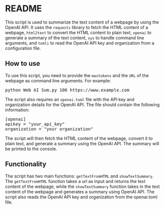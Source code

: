<!DOCTYPE html>
<html>
<body>
    <h1>README</h1>
    <p>This script is used to summarize the text content of a webpage by using the OpenAI API. It uses the <code>requests</code> library to fetch the HTML content of a webpage, <code>html2text</code> to convert the HTML content to plain text, <code>openai</code> to generate a summary of the text content, <code>sys</code> to handle command line arguments, and <code>tomli</code> to read the OpenAI API key and organization from a configuration file.</p>
    <h2>How to use</h2>
    <p>To use this script, you need to provide the <code>maxtokens</code> and the <code>URL</code> of the webpage as command line arguments. For example:</p>
    <pre>python Web_AI_Sum.py 100 https://www.example.com</pre>
    <p>The script also requires an <code>openai.toml</code> file with the API key and organization details for the OpenAI API. The file should contain the following information:</p>
    <pre>
[openai]
apikey = "your_api_key"
organization = "your_organization"</pre>
    <p>The script will then fetch the HTML content of the webpage, convert it to plain text, and generate a summary using the OpenAI API. The summary will be printed to the console.</p>
    <h2>Functionality</h2>
    <p>The script has two main functions: <code>getTextFromHTML</code> and <code>showTextSummary</code>. The <code>getTextFromHTML</code> function takes a url as input and returns the text content of the webpage, while the <code>showTextSummary</code> function takes in the text content of the webpage and generates a summary using OpenAI API. The script also reads the OpenAI API key and organization from the openai.toml file.</p>
</body>
</html>